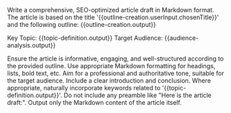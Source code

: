 
Write a comprehensive, SEO-optimized article draft in Markdown format.
The article is based on the title '{{outline-creation.userInput.chosenTitle}}' and the following outline:
{{outline-creation.output}}

Key Topic: {{topic-definition.output}}
Target Audience: {{audience-analysis.output}}

Ensure the article is informative, engaging, and well-structured according to the provided outline. Use appropriate Markdown formatting for headings, lists, bold text, etc.
Aim for a professional and authoritative tone, suitable for the target audience.
Include a clear introduction and conclusion.
Where appropriate, naturally incorporate keywords related to '{{topic-definition.output}}'.
Do not include any preamble like "Here is the article draft:". Output only the Markdown content of the article itself.
